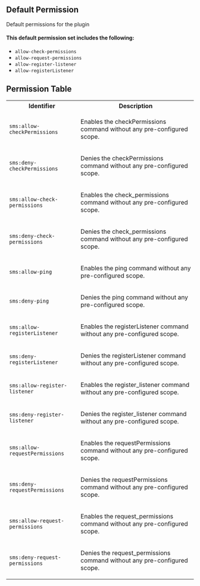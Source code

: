## Default Permission

Default permissions for the plugin

#### This default permission set includes the following:

- `allow-check-permissions`
- `allow-request-permissions`
- `allow-register-listener`
- `allow-registerListener`

## Permission Table

<table>
<tr>
<th>Identifier</th>
<th>Description</th>
</tr>


<tr>
<td>

`sms:allow-checkPermissions`

</td>
<td>

Enables the checkPermissions command without any pre-configured scope.

</td>
</tr>

<tr>
<td>

`sms:deny-checkPermissions`

</td>
<td>

Denies the checkPermissions command without any pre-configured scope.

</td>
</tr>

<tr>
<td>

`sms:allow-check-permissions`

</td>
<td>

Enables the check_permissions command without any pre-configured scope.

</td>
</tr>

<tr>
<td>

`sms:deny-check-permissions`

</td>
<td>

Denies the check_permissions command without any pre-configured scope.

</td>
</tr>

<tr>
<td>

`sms:allow-ping`

</td>
<td>

Enables the ping command without any pre-configured scope.

</td>
</tr>

<tr>
<td>

`sms:deny-ping`

</td>
<td>

Denies the ping command without any pre-configured scope.

</td>
</tr>

<tr>
<td>

`sms:allow-registerListener`

</td>
<td>

Enables the registerListener command without any pre-configured scope.

</td>
</tr>

<tr>
<td>

`sms:deny-registerListener`

</td>
<td>

Denies the registerListener command without any pre-configured scope.

</td>
</tr>

<tr>
<td>

`sms:allow-register-listener`

</td>
<td>

Enables the register_listener command without any pre-configured scope.

</td>
</tr>

<tr>
<td>

`sms:deny-register-listener`

</td>
<td>

Denies the register_listener command without any pre-configured scope.

</td>
</tr>

<tr>
<td>

`sms:allow-requestPermissions`

</td>
<td>

Enables the requestPermissions command without any pre-configured scope.

</td>
</tr>

<tr>
<td>

`sms:deny-requestPermissions`

</td>
<td>

Denies the requestPermissions command without any pre-configured scope.

</td>
</tr>

<tr>
<td>

`sms:allow-request-permissions`

</td>
<td>

Enables the request_permissions command without any pre-configured scope.

</td>
</tr>

<tr>
<td>

`sms:deny-request-permissions`

</td>
<td>

Denies the request_permissions command without any pre-configured scope.

</td>
</tr>
</table>

